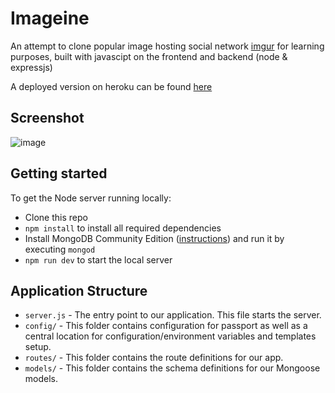 # Imageine
An attempt to clone popular image hosting social network [imgur](//imgur.com) for learning purposes, built with javascipt on the frontend and backend (node & expressjs)

A deployed version on heroku can be found [here](https://imagepload.herokuapp.com)

## Screenshot
![image](https://user-images.githubusercontent.com/35289837/201735716-38048d7b-7b1f-401c-8090-3c3995c9d9ac.png)


## Getting started

To get the Node server running locally:

-   Clone this repo
-   `npm install` to install all required dependencies
-   Install MongoDB Community Edition ([instructions](https://docs.mongodb.com/manual/installation/#tutorials)) and run it by executing `mongod`
-   `npm run dev` to start the local server

## Application Structure

-   `server.js` - The entry point to our application. This file starts the server.
-   `config/` - This folder contains configuration for passport as well as a central location for configuration/environment variables and templates setup.
-   `routes/` - This folder contains the route definitions for our app.
-   `models/` - This folder contains the schema definitions for our Mongoose models.
